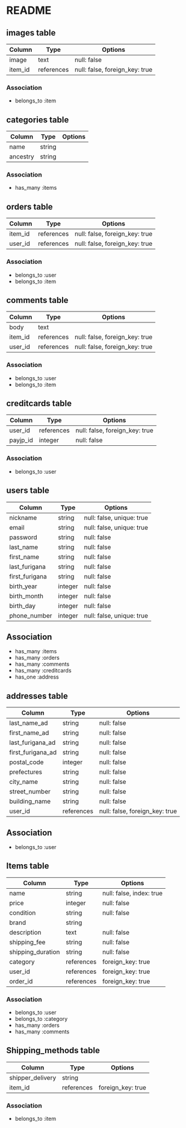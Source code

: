 # README


## images table

|Column|Type|Options|
|------|----|-------|
|image|text|null: false|
|item_id|references|null: false, foreign_key: true|

### Association
- belongs_to :item


## categories table

|Column|Type|Options|
|------|----|-------|
|name|string|
|ancestry|string|


### Association
- has_many :items



## orders table
|Column|Type|Options|
|------|----|-------|
|item_id|references|null: false, foreign_key: true|
|user_id|references|null: false, foreign_key: true|

### Association
- belongs_to :user
- belongs_to :item


## comments table
|Column|Type|Options|
|------|----|-------|
|body|text||
|item_id|references|null: false, foreign_key: true|
|user_id|references|null: false, foreign_key: true|


### Association
- belongs_to :user
- belongs_to :item



## creditcards table
|Column|Type|Options|
|------|----|-------|
|user_id|references|null: false, foreign_key: true|
|payjp_id|integer|null: false|



### Association
- belongs_to :user
  



## users table
|Column|Type|Options|
|------|----|-------|
|nickname|string|null: false, unique: true|
|email|string|null: false, unique: true|
|password|string|null: false|
|last_name|string|null: false|
|first_name|string|null: false|
|last_furigana|string|null: false|
|first_furigana|string|null: false|
|birth_year|integer|null: false|
|birth_month|integer|null: false|
|birth_day|integer|null: false|
|phone_number|integer|null: false, unique: true|


## Association
- has_many :items
- has_many :orders
- has_many :comments
- has_many :creditcards
- has_one :address



## addresses table
|Column|Type|Options|
|------|----|-------|
|last_name_ad|string|null: false|
|first_name_ad|string|null: false|
|last_furigana_ad|string|null: false|
|first_furigana_ad|string|null: false|
|postal_code|integer|null: false|
|prefectures|string|null: false|
|city_name|string|null: false|
|street_number|string|null: false|
|building_name|string|null: false|
|user_id|references|null: false, foreign_key: true|

## Association
- belongs_to :user

 ## Items table
 |Column|Type|Options|
 |---|---|---|
 |name|string|null: false, index: true|
 |price|integer|null: false|
 |condition|string|null: false|
 |brand|string|
 |description|text|null: false|
 |shipping_fee|string|null: false|
 |shipping_duration|string|null: false|
 |category|references|foreign_key: true|
 |user_id|references|foreign_key: true|
 |order_id|references|foreign_key: true|
 
 ### Association
 - belongs_to :user
 - belongs_to :category
 - has_many :orders
 - has_many :comments
 



 ## Shipping_methods table
 |Column|Type|Options|
 |---|---|---|
 |shipper_delivery|string|
 |item_id|references|foreign_key: true|

 ### Association
 - belongs_to :item


